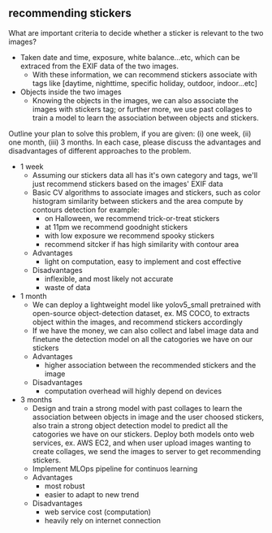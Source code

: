 ## recommending stickers
What are important criteria to decide whether a sticker is relevant to the two images?
* Taken date and time, exposure, white balance...etc, which can be extraced from the EXIF data of the two images.
    * With these information, we can recommend stickers associate with tags like [daytime, nighttime, specific holiday, outdoor, indoor...etc]
* Objects inside the two images
    * Knowing the objects in the images, we can also associate the images with stickers tag; or further more, we use past collages to train a model to learn the association between objects and stickers.

Outline your plan to solve this problem, if you are given: (i) one week, (ii) one month, (iii) 3 months. In each case, please discuss the advantages and disadvantages of different approaches to the problem.

* 1 week
    * Assuming our stickers data all has it's own category and tags, we'll just recommend stickers based on the images' EXIF data
    * Basic CV algorithms to associate images and stickers, such as color histogram similarity between stickers and the area compute by contours detection
    for example:
        * on Halloween, we recommend trick-or-treat stickers
        * at 11pm we recommend goodnight stickers
        * with low exposure we recommend spooky stickers
        * recommend sitcker if has high similarity with contour area
    * Advantages
        * light on computation, easy to implement and cost effective
    * Disadvantages
        * inflexible, and most likely not accurate
        * waste of data
* 1 month
    * We can deploy a lightweight model like yolov5_small pretrained with open-source object-detection dataset, ex. MS COCO, to extracts object within the images, and recommend stickers accordingly
    * If we have the money, we can also collect and label image data and finetune the detection model on all the catogories we have on our stickers
    * Advantages
        * higher association between the recommended stickers and the image
    * Disadvantages
        * computation overhead will highly depend on devices
* 3 months
    * Design and train a strong model with past collages to learn the association between objects in image and the user choosed stickers, also train a strong object detection model to predict all the catogories we have on our stickers. Deploy both models onto web services, ex. AWS EC2, and when user upload images wanting to create collages, we send the images to server to get recommending stickers.
    * Implement MLOps pipeline for continuos learning
    * Advantages
        * most robust
        * easier to adapt to new trend
    * Disadvantages
        * web service cost (computation)
        * heavily rely on internet connection
